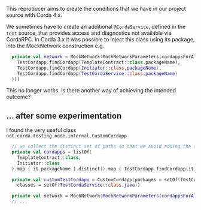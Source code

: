 This reproducer aims to create the conditions that we have in our project source with Corda 4.x.

We sometimes have to create an additional `@CordaService`, defined in the `test` source, that provides access and 
diagnostics not available via CordaRPC. In Corda 3.x it was possible to inject this class using its package, into the 
MockNetwork construction e.g.

```kotlin
  private val network = MockNetwork(MockNetworkParameters(cordappsForAllNodes = listOf(
    TestCordapp.findCordapp(TemplateContract::class.packageName),
    TestCordapp.findCordapp(Initiator::class.packageName),
    TestCordapp.findCordapp(TestCordaService::class.packageName)
  )))
```

This no longer works. Is there another way of achieving the intended outcome?

## ... after some experimentation

I found the very useful class `net.corda.testing.node.internal.CustomCordapp`

```kotlin
  // we collect the distinct set of paths so that we avoid adding the same cordapp twice
  private val cordapps = listOf(
    TemplateContract::class,
    Initiator::class
  ).map { it.packageName }.distinct().map { TestCordapp.findCordapp(it) }

  private val customTestCordapp = CustomCordapp(packages = setOf(TestCordaService::class.packageName),
    classes = setOf(TestCordaService::class.java))

  private val network = MockNetwork(MockNetworkParameters(cordappsForAllNodes = cordapps + customTestCordapp))
  // ... 
```